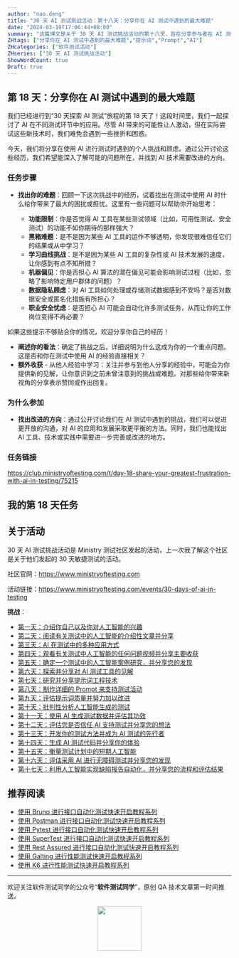 ```yaml
---
author: "nao.deng"
title: "30 天 AI 测试挑战活动：第十八天：分享你在 AI 测试中遇到的最大难题"
date: "2024-03-19T17:06:44+08:00"
summary: "这篇博文是关于 30 天 AI 测试挑战活动的第十八天，旨在分享参与者在 AI 测试中遇到的最大难题。文章可能包括作者在实践中遇到的困难、挑战和障碍，以及对应的解决方案或应对策略。通过分享遇到的困难和挑战，读者可以了解到其他人在 AI 测试中可能面临的问题，并从中获得启发和帮助。这个系列活动有望为测试专业人士提供一个互相交流、学习和解决问题的平台，推动 AI 测试领域的进步和发展。"
ZHtags: ["分享你在 AI 测试中遇到的最大难题","提示词","Prompt","AI"]
ZHcategories: ["软件测试活动"]
ZHseries: ["30 天 AI 测试挑战活动"]
ShowWordCount: true
Draft: true
---
```


## 第 18 天：分享你在 AI 测试中遇到的最大难题

我们已经进行到“30 天探索 AI 测试”旅程的第 18 天了！这段时间里，我们一起探讨了 AI 在不同测试环节中的应用。尽管 AI 带来的可能性让人激动，但在实际尝试这些新技术时，我们难免会遇到一些挫折和困惑。

今天，我们将分享在使用 AI 进行测试时遇到的个人挑战和顾虑。通过公开讨论这些经历，我们希望能深入了解可能的问题所在，并找到 AI 技术需要改进的方向。

### 任务步骤

- **找出你的难题**：回顾一下这次挑战中的经历，试着找出在测试中使用 AI 时什么给你带来了最大的困扰或担忧。这里有一些问题可以帮助你开始思考：

  - **功能限制**：你是否觉得 AI 工具在某些测试领域（比如，可用性测试、安全测试）的功能不如你期待的那样强大？
  - **黑箱难题**：是不是因为某些 AI 工具的运作不够透明，你发现很难信任它们的结果或从中学习？
  - **学习曲线挑战**：是不是因为某些 AI 工具的复杂性或 AI 技术发展的速度，让你感到有点不知所措？
  - **机器偏见**：你是否担心 AI 算法的潜在偏见可能会影响测试过程（比如，忽略了影响特定用户群体的问题）？
  - **数据隐私顾虑**：对 AI 工具如何处理或存储测试数据感到不安吗？是否对数据安全或匿名化措施有所担心？
  - **职业安全忧虑**：是否担心 AI 可能会自动化许多测试任务，从而让你的工作岗位变得不再必要？

如果这些提示不够贴合你的情况，欢迎分享你自己的经历！

- **阐述你的看法**：确定了挑战之后，详细说明为什么这成为你的一个重点问题。这是否和你在测试中使用 AI 的经验直接相关？
- **额外收获** - 从他人经验中学习：关注并参与到他人分享的经验中，可能会为你提供新的见解，让你意识到之前未曾注意到的挑战或难题。对那些给你带来新视角的分享表示赞同或作出回复。

### 为什么参加

- **找出改进的方向**：通过公开讨论我们在 AI 测试中遇到的挑战，我们可以促进更开放的沟通，对 AI 的应用和发展采取更平衡的方法。同时，我们也能找出 AI 工具、技术或实践中需要进一步完善或改进的地方。

### 任务链接

<https://club.ministryoftesting.com/t/day-18-share-your-greatest-frustration-with-ai-in-testing/75215>

## 我的第 18 天任务

## 关于活动

30 天 AI 测试挑战活动是 Ministry 测试社区发起的活动，上一次我了解这个社区是关于他们发起的 30 天敏捷测试的活动。

社区官网：<https://www.ministryoftesting.com>

活动链接：<https://www.ministryoftesting.com/events/30-days-of-ai-in-testing>

**挑战**：

- [第一天：介绍你自己以及你对人工智能的兴趣](https://naodeng.com.cn/zh/posts/event/30-days-of-ai-in-testing-day-1-introduce-yourself-and-your-interest-in-ai/)
- [第二天：阅读有关测试中的人工智能的介绍性文章并分享](https://naodeng.com.cn/zh/posts/event/30-days-of-ai-in-testing-day-2-read-an-introductory-article-on-ai-in-testing-and-share-it/)
- [第三天：AI 在测试中的多种应用方式](https://naodeng.com.cn/zh/posts/event/30-days-of-ai-in-testing-day-3-list-ways-in-which-ai-is-used-in-testing/)
- [第四天：观看有关测试中人工智能的任何问题视频并分享主要收获](https://naodeng.com.cn/zh/posts/event/30-days-of-ai-in-testing-day-4-watch-the-ama-on-artificial-intelligence-in-testing-and-share-your-key-takeaway/)
- [第五天：确定一个测试中的人工智能案例研究，并分享您的发现](https://naodeng.com.cn/zh/posts/event/30-days-of-ai-in-testing-day-5-identify-a-case-study-on-ai-in-testing-and-share-your-findings/)
- [第六天：探索并分享对 AI 测试工具的见解](https://naodeng.com.cn/zh/posts/event/30-days-of-ai-in-testing-day-6-explore-and-share-insights-on-ai-testing-tools/)
- [第七天：研究并分享提示词工程技术](https://naodeng.com.cn/zh/posts/event/30-days-of-ai-in-testing-day-7-research-and-share-prompt-engineering-techniques/)
- [第八天：制作详细的 Prompt 来支持测试活动](https://naodeng.com.cn/zh/posts/event/30-days-of-ai-in-testing-day-8-craft-a-detailed-prompt-to-support-test-activities/)
- [第九天：评估提示词质量并努力加以改进](https://naodeng.com.cn/zh/posts/event/30-days-of-ai-in-testing-day-9-evaluate-prompt-quality-and-try-to-improve-it/)
- [第十天：批判性分析人工智能生成的测试](https://naodeng.com.cn/zh/posts/event/30-days-of-ai-in-testing-day-10-critically-analyse-ai-generated-tests/)
- [第十一天：使用 AI 生成测试数据并评估其功效](https://naodeng.com.cn/zh/posts/event/30-days-of-ai-in-testing-day-11-generate-test-data-using-ai-and-evaluate-its-efficacy/)
- [第十二天：评估您是否信任 AI 支持测试并分享您的想法](https://naodeng.com.cn/zh/posts/event/30-days-of-ai-in-testing-day-12-evaluate-whether-you-trust-ai-to-support-testing-and-share-your-thoughts/)
- [第十三天：开发你的测试方法并成为 AI 测试的先行者](https://naodeng.com.cn/zh/posts/event/30-days-of-ai-in-testing-day-13-develop-a-testing-approach-and-become-an-ai-in-testing-champion/)
- [第十四天：生成 AI 测试代码并分享你的体验](https://naodeng.com.cn/zh/posts/event/30-days-of-ai-in-testing-day-14-generate-ai-test-code-and-share-your-experience/)
- [第十五天：衡量测试计划中的短期人工智能](https://naodeng.com.cn/zh/posts/event/30-days-of-ai-in-testing-day-15-gauge-your-short-term-ai-in-testing-plans/)
- [第十六天：评估采用 AI 进行无障碍测试并分享您的发现](https://naodeng.com.cn/zh/posts/event/30-days-of-ai-in-testing-day-16-evaluate-adopting-ai-for-accessibility-testing-and-share-your-findings/)
- [第十七天：利用人工智能实现缺陷报告自动化，并分享您的流程和评估结果](https://naodeng.com.cn/zh/posts/event/30-days-of-ai-in-testing-day-17-automate-bug-reporting-with-ai-and-share-your-process-and-evaluation/)

## 推荐阅读

- [使用 Bruno 进行接口自动化测试快速开启教程系列](https://naodeng.com.cn/zh/zhcategories/bruno/)
- [使用 Postman 进行接口自动化测试快速开启教程系列](https://naodeng.tech/zh/zhseries/postman-%E6%8E%A5%E5%8F%A3%E8%87%AA%E5%8A%A8%E5%8C%96%E6%B5%8B%E8%AF%95%E6%95%99%E7%A8%8B/)
- [使用 Pytest 进行接口自动化测试快速开启教程系列](https://naodeng.tech/zh/zhseries/pytest-%E6%8E%A5%E5%8F%A3%E8%87%AA%E5%8A%A8%E5%8C%96%E6%B5%8B%E8%AF%95%E6%95%99%E7%A8%8B/)
- [使用 SuperTest 进行接口自动化测试快速开启教程系列](https://naodeng.tech/zh/zhseries/supertest-%E6%8E%A5%E5%8F%A3%E8%87%AA%E5%8A%A8%E5%8C%96%E6%B5%8B%E8%AF%95%E6%95%99%E7%A8%8B/)
- [使用 Rest Assured 进行接口自动化测试快速开启教程系列](https://naodeng.tech/zh/zhseries/rest-assured-%E6%8E%A5%E5%8F%A3%E8%87%AA%E5%8A%A8%E5%8C%96%E6%B5%8B%E8%AF%95%E6%95%99%E7%A8%8B/)
- [使用 Galting 进行性能测试快速开启教程系列](https://naodeng.tech/zh/zhseries/gatling-%E6%80%A7%E8%83%BD%E6%B5%8B%E8%AF%95%E6%95%99%E7%A8%8B/)
- [使用 K6 进行性能测试快速开启教程系列](https://naodeng.com.cn/zh/zhseries/k6-%E6%80%A7%E8%83%BD%E6%B5%8B%E8%AF%95%E6%95%99%E7%A8%8B/)

---
欢迎关注软件测试同学的公众号“**软件测试同学**”，原创 QA 技术文章第一时间推送。
<!-- markdownlint-disable MD045 -->
<!-- markdownlint-disable MD033 -->
<center>
  <img src="https://cdn.jsdelivr.net/gh/naodeng/blogimg@master/uPic/2023112015'QR Code for 公众号.jpg" style="width: 100px;">
</center>
<!-- markdownlint-disable MD033 -->
<!-- markdownlint-disable MD045 -->